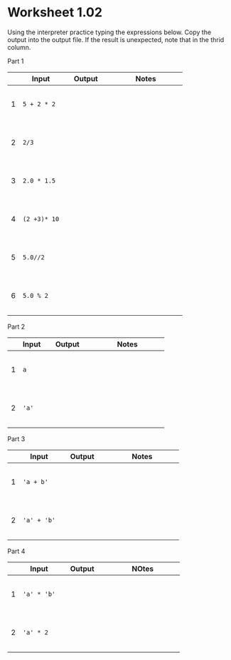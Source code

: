 # Worksheet 1.02

Using the interpreter practice typing the expressions below. Copy the output into the output file. If the result is unexpected, note that in the thrid column. 

Part 1

||Input | &nbsp; &nbsp; Output &nbsp; &nbsp;|&nbsp; &nbsp; &nbsp; &nbsp; &nbsp; &nbsp; Notes &nbsp; &nbsp; &nbsp; &nbsp; &nbsp; &nbsp;|
|-| ----| ------- | ----------- |
|1| `5 + 2 * 2` |<br><br><br><br>| | 
|2| `2/3 `|<br><br><br><br>| | 
|3| `2.0 * 1.5`|<br><br><br><br>| | 
|4| `(2 +3)* 10`|<br><br><br><br>| | 
|5| `5.0//2` |<br><br><br><br>| | 
|6| `5.0 % 2` |<br><br><br><br>| | 


Part 2

||Input | &nbsp; &nbsp; Output &nbsp; &nbsp;|&nbsp; &nbsp; &nbsp; &nbsp; &nbsp; &nbsp; Notes &nbsp; &nbsp; &nbsp; &nbsp; &nbsp; &nbsp;|
|-| ----| ------- | ----------- |
|1| `a` |<br><br><br><br>| | 
|2|`'a'`|<br><br><br><br>| | 

Part 3

||Input | &nbsp; &nbsp; Output &nbsp; &nbsp;|&nbsp; &nbsp; &nbsp; &nbsp; &nbsp; &nbsp; Notes &nbsp; &nbsp; &nbsp; &nbsp; &nbsp; &nbsp;| 
|-| ----| ------- | ----------- |
|1| `'a + b'`|<br><br><br><br>| | 
|2| `'a' + 'b'`|<br><br><br><br>| | 

Part 4

||Input | &nbsp; &nbsp; Output &nbsp; &nbsp;|&nbsp; &nbsp; &nbsp; &nbsp; &nbsp; &nbsp; NOtes &nbsp; &nbsp; &nbsp; &nbsp; &nbsp; &nbsp;| 
|-| ----| ------- | ----------- |
|1| `'a' * 'b'` |<br><br><br><br>| | 
|2| `'a' * 2` |<br><br><br><br>| | 